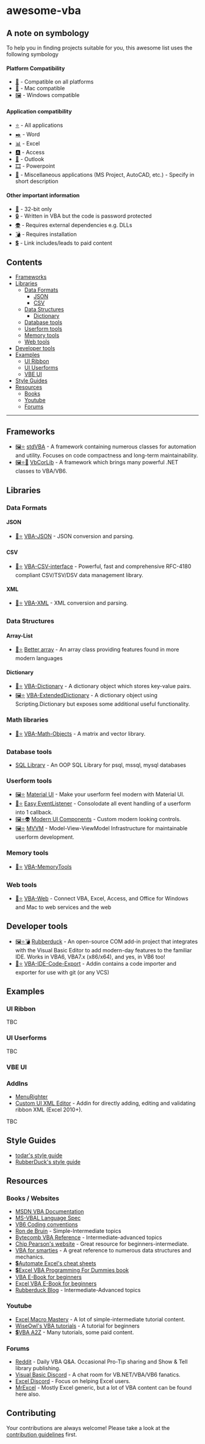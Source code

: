 # awesome-vba

## A note on symbology

To help you in finding projects suitable for you, this awesome list uses the following symbology

#### Platform Compatibility

[p_all]: # "Compatible on all platforms"
[p_mac]: # "Mac OS only"
[p_win]: # "Windows OS only"

* [👑][p_all] - Compatible on all platforms
* [🍎][p_mac] - Mac compatible
* [🖼][p_win] - Windows compatible

#### Application compatibility 

[a_all]: #  "All applications"
[a_wd]: #   "Word"
[a_xl]: #   "Excel"
[a_ac]: #   "Access"
[a_ol]: #   "Outlook"
[a_pp]: #   "PowerPoint"


* [⭐][a_all] - All applications
* [✒️][a_wd] - Word
* [📊][a_xl] - Excel
* [🅰️][a_ac] - Access
* [📧][a_ol] - Outlook
* [🎞️][a_pp] - Powerpoint
* [🦆](# "Misc") - Miscellaneous applications (MS Project, AutoCAD, etc.) - Specify in short description

#### Other important information

[o_32]:   #  "32-bit only"
[o_pass]: #  "VBA is password protected"  

* [🏺][o_32] - 32-bit only 
* [🔒][o_pass] - Written in VBA but the code is password protected
* [👽](# "Requires external dependencies") - Requires external dependencies e.g. DLLs
* [💣](# "Requires installation") - Requires installation
* [💲](# "Link includes/leads to paid content") - Link includes/leads to paid content

## Contents

* [Frameworks](#frameworks)
* [Libraries](#libraries)
    * [Data Formats](#data-formats)
        * [JSON](#json)
        * [CSV](#csv)
    * [Data Structures](#data-structures)
        * [Dictionary](#dictionary)
    * [Database tools](#database-tools)
    * [Userform tools](#userform-tools)
    * [Memory tools](#memory-tools)
    * [Web tools](#web-tools)
* [Developer tools](#developer-tools)
* [Examples](#examples)
    * [UI Ribbon](#ui-ribbon)
    * [UI Userforms](#ui-userforms)
    * [VBE UI](#vbe-ui)
* [Style Guides](#style-guides)
* [Resources](#resources)
   * [Books](#books--websites)
   * [Youtube](#youtube)
   * [Forums](#forums)

------

## Frameworks

* [🖼][p_win][⭐][a_all] [stdVBA](http://github.com/sancarn/stdVBA) - A framework containing numerous classes for automation and utility. Focuses on code compactness and long-term maintainability.
* [🖼][p_win][⭐][a_all][🏺][o_32] [VbCorLib](https://github.com/kellyethridge/VBCorLib) - A framework which brings many powerful .NET classes to VBA/VB6.

## Libraries

### Data Formats

#### JSON

* [👑][p_all][⭐][a_all] [VBA-JSON](https://github.com/VBA-tools/VBA-JSON) - JSON conversion and parsing.

#### CSV

* [👑][p_all][⭐][a_all] [VBA-CSV-interface](https://github.com/ws-garcia/VBA-CSV-interface) - Powerful, fast and comprehensive RFC-4180 compliant CSV/TSV/DSV data management library.

#### XML

* [👑][p_all][⭐][a_all] [VBA-XML](https://github.com/VBA-tools/VBA-XML) - XML conversion and parsing.

### Data Structures

#### Array-List

* [👑][p_all][⭐][a_all] [Better array](https://github.com/Senipah/VBA-Better-Array/tree/master/src) - An array class providing features found in more modern languages

#### Dictionary

* [👑][p_all][⭐][a_all] [VBA-Dictionary](https://github.com/VBA-tools/VBA-Dictionary) - A dictionary object which stores key-value pairs.
* [🖼][p_win][⭐][a_all] [VBA-ExtendedDictionary](https://github.com/SSlinky/VBA-ExtendedDictionary) - A dictionary object using Scripting.Dictionary but exposes some additional useful functionality.

### Math libraries

* [👑][p_all][⭐][a_all] [VBA-Math-Objects](https://github.com/Beakerboy/VBA-Math-Objects) - A matrix and vector library.

### Database tools

* [SQL Library](https://github.com/Beakerboy/VBA-SQL-Library) - An OOP SQL Library for psql, mssql, mysql databases

### Userform tools

* [🖼][p_win][⭐][a_all] [Material UI](https://github.com/todar/VBA-Material-Design) - Make your userform feel modern with Material UI.
* [👑][p_all][⭐][a_all] [Easy EventListener](https://github.com/todar/VBA-Userform-EventListener) - Consolodate all event handling of a userform into 1 callback.
* [🖼][p_win][⭐][a_all][👽](# "Requires external DLL") [Modern UI Components](https://github.com/krishKM/Modern-UI-Components-for-VBA) - Custom modern looking controls. 
* [🖼][p_win][⭐][a_all] [MVVM](https://github.com/rubberduck-vba/MVVM) - Model-View-ViewModel Infrastructure for maintainable userform development.

### Memory tools

* [👑][p_all][⭐][a_all] [VBA-MemoryTools](https://github.com/cristianbuse/VBA-MemoryTools)

### Web tools

* [👑][p_all][⭐][a_all] [VBA-Web](https://github.com/VBA-tools/VBA-Web) - Connect VBA, Excel, Access, and Office for Windows and Mac to web services and the web

## Developer tools

* [🖼][p_win][⭐][a_all][💣](# "Requires installation") [Rubberduck](https://rubberduckvba.com/) - An open-source COM add-in project that integrates with the Visual Basic Editor to add modern-day features to the familiar IDE. Works in VBA6, VBA7.x (x86/x64), and yes, in VB6 too!
* [👑][p_all][⭐][a_all] [VBA-IDE-Code-Export](https://github.com/spences10/VBA-IDE-Code-Export) - Addin contains a code importer and exporter for use with git (or any VCS)

## Examples

### UI Ribbon

TBC

### UI Userforms

TBC

### VBE UI

### AddIns

* [MenuRighter](https://yoursumbuddy.com/blog/menurighter/)
* [Custom UI XML Editor](https://yoursumbuddy.com/ribbon-customui-xml-editor/) - Addin for directly adding, editing and validating ribbon XML (Excel 2010+).

TBC

## Style Guides

* [todar's style guide](https://github.com/todar/VBA-Style-Guide) 
* [RubberDuck's style guide](https://rubberduckvba.wordpress.com/2021/05/29/rubberduck-style-guide/)

## Resources

### Books / Websites

* [MSDN VBA Documentation](https://msdn.microsoft.com/en-us/vba/office-vba-reference)
* [MS-VBAL Language Spec](https://docs.microsoft.com/en-gb/openspecs/microsoft_general_purpose_programming_languages/ms-vbal/d5418146-0bd2-45eb-9c7a-fd9502722c74)
* [VB6 Coding conventions](https://docs.microsoft.com/en-us/previous-versions/visualstudio/visual-basic-6/aa240822(v%3dvs.60))
* [Ron de Bruin](https://www.rondebruin.nl/index.htm) - Simple-Intermediate topics
* [Bytecomb VBA Reference](https://bytecomb.com/vba-reference/) - Intermediate-advanced topics
* [Chip Pearson's website](http://www.cpearson.com/excel) - Great resource for beginners-intermediate.
* [VBA for smarties](http://www.snb-vba.eu/inhoud_en.html) - A great reference to numerous data structures and mechanics.
* [💲](# "Some cheatsheets are paid-for content")[Automate Excel's cheat sheets](https://www.automateexcel.com/vba/cheatsheets/)
* [💲](# "Have to pay for book")[Excel VBA Programming For Dummies book](https://www.google.com/search?q=Excel+VBA+Programming+For+Dummies+book)
* [VBA E-Book for beginners](https://goalkicker.com/VBABook/)
* [Excel VBA E-Book for beginners](https://goalkicker.com/ExcelVBABook/)
* [Rubberduck Blog](https://rubberduckvba.wordpress.com/) - Intermediate-Advanced topics

### Youtube

* [Excel Macro Mastery](https://www.youtube.com/c/Excelmacromastery) - A lot of simple-intermediate tutorial content.
* [WiseOwl's VBA tutorials](https://www.youtube.com/playlist?list=PLNIs-AWhQzckr8Dgmgb3akx_gFMnpxTN5) - A tutorial for beginners
* [💲](# "Some libraries used are non-FOSS and created by VBA A2Z")[VBA A2Z](https://www.youtube.com/c/VBAA2Z) - Many tutorials, some paid content.

### Forums

* [Reddit](http://reddit.co.uk/r/vba) - Daily VBA Q&A. Occasional Pro-Tip sharing and Show & Tell library publishing.
* [Visual Basic Discord](https://discord.gg/gpcSue9f) - A chat room for VB.NET/VBA/VB6 fanatics.
* [Excel Discord](https://discord.gg/PU2vVDeb) - Focus on helping Excel users.
* [MrExcel](https://www.mrexcel.com/board/) - Mostly Excel generic, but a lot of VBA content can be found here also.

## Contributing

Your contributions are always welcome! Please take a look at the [contribution guidelines](./Contributing.md) first.

